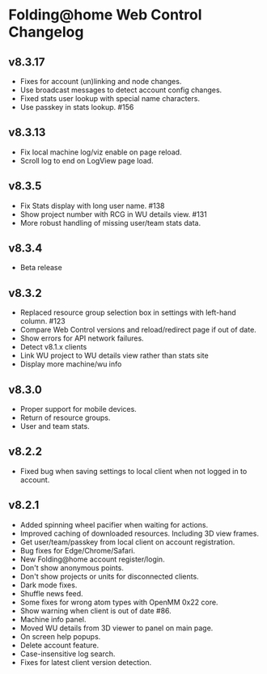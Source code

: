 Folding@home Web Control Changelog
=================================

## v8.3.17
 - Fixes for account (un)linking and node changes.
 - Use broadcast messages to detect account config changes.
 - Fixed stats user lookup with special name characters.
 - Use passkey in stats lookup. #156

## v8.3.13
 - Fix local machine log/viz enable on page reload.
 - Scroll log to end on LogView page load.

## v8.3.5
 - Fix Stats display with long user name. #138
 - Show project number with RCG in WU details view. #131
 - More robust handling of missing user/team stats data.

## v8.3.4
 - Beta release

## v8.3.2
 - Replaced resource group selection box in settings with left-hand column. #123
 - Compare Web Control versions and reload/redirect page if out of date.
 - Show errors for API network failures.
 - Detect v8.1.x clients
 - Link WU project to WU details view rather than stats site
 - Display more machine/wu info

## v8.3.0
 - Proper support for mobile devices.
 - Return of resource groups.
 - User and team stats.

## v8.2.2
 - Fixed bug when saving settings to local client when not logged in to account.

## v8.2.1
 - Added spinning wheel pacifier when waiting for actions.
 - Improved caching of downloaded resources.  Including 3D view frames.
 - Get user/team/passkey from local client on account registration.
 - Bug fixes for Edge/Chrome/Safari.
 - New Folding@home account register/login.
 - Don't show anonymous points.
 - Don't show projects or units for disconnected clients.
 - Dark mode fixes.
 - Shuffle news feed.
 - Some fixes for wrong atom types with OpenMM 0x22 core.
 - Show warning when client is out of date #86.
 - Machine info panel.
 - Moved WU details from 3D viewer to panel on main page.
 - On screen help popups.
 - Delete account feature.
 - Case-insensitive log search.
 - Fixes for latest client version detection.
